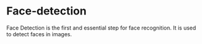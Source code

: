 # Face-detection
Face Detection is the first and essential step for face recognition. It is used to detect faces in images.
